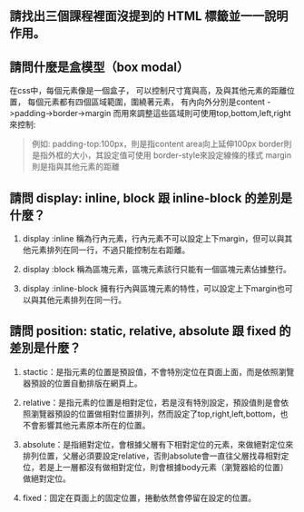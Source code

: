 ## 請找出三個課程裡面沒提到的 HTML 標籤並一一說明作用。


## 請問什麼是盒模型（box modal）
在css中，每個元素像是一個盒子，
可以控制尺寸寬與高，及與其他元素的距離位置，
每個元素都有四個區域範圍，圍繞著元素，
有內向外分別是content ->padding->border->margin
而用來調整這些區域則可使用top,bottom,left,right來控制:

>  例如:
	padding-top:100px，則是指content area向上延伸100px
	border則是指外框的大小，其設定值可使用 border-style來設定線條的樣式
	margin則是指與其他元素的距離


## 請問 display: inline, block 跟 inline-block 的差別是什麼？

1. display :inline
稱為行內元素，行內元素不可以設定上下margin，但可以與其他元素排列在同一行，不過只能控制左右距離。

2. display :block
稱為區塊元素，區塊元素該行只能有一個區塊元素佔據整行。

3. display :inline-block 
擁有行內與區塊元素的特性，可以設定上下margin也可以與其他元素排列在同一行。


## 請問 position: static, relative, absolute 跟 fixed 的差別是什麼？

1. stactic：是指元素的位置是預設值，不會特別定位在頁面上面，而是依照瀏覽器預設的位置自動排版在網頁上。

2. relative：是指元素的位置是相對定位，若是沒有特別設定，預設值則是會依照瀏覽器預設的位置做相對位置排列，然而設定了top,right,left,bottom，也不會影響其他元素原本所在的位置。

3. absolute：是指絕對定位，會根據父層有下相對定位的元素，來做絕對定位來排列位置，父層必須要設定relative，否則absolute會一直往父層找尋相對定位，若是上一層都沒有做相對定位，則會根據body元素（瀏覽器給的位置）做絕對定位。

4. fixed：固定在頁面上的固定位置，捲動依然會停留在設定的位置。